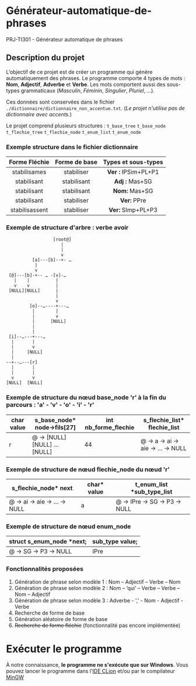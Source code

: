 # Générateur-automatique-de-phrases
PRJ-TI301 - Générateur automatique de phrases

## Description du projet
L’objectif de ce projet est de créer un programme qui génère automatiquement des phrases.
Le programme comporte 4 types de mots : **Nom**, **Adjectif**, **Adverbe** et **Verbe**.
Les mots comportent aussi des sous-types grammaticaux (*Masculin*, *Féminin*, *Singulier*, *Pluriel*, …).

Ces données sont conservées dans le fichier `./dictionnaire/dictionnaire_non_accentue.txt`.
(*Le projet n'utilise pas de dictionnaire avec accents.*)

Le projet comprend plusieurs structures : `t_base_tree` `t_base_node` `t_flechie_tree` `t_flechie_node` `t_enum_list` `t_enum_node`

### Exemple structure dans le fichier dictionnaire
|  Forme Fléchie  | Forme de base |  Types et sous-types  |
|:---------------:|:-------------:|:---------------------:|
|  stabilisames	  |  stabiliser	  | **Ver :** IPSim+PL+P1 |
|  stabilisant	   | stabilisant	  |   **Adj :** Mas+SG    |
|  stabilisant	   | stabilisant	  |    **Nom:** Mas+SG    |
|  stabilisant	   |  stabiliser	  |     **Ver:** PPre     |
| stabilisassent	 |  stabiliser	  |  **Ver:** SImp+PL+P3  |

### Exemple de structure d'arbre : verbe avoir

```
                  [root@]
                     |
                     |
                     v
          [a]---[b]--+- …
           |
           v
 [@]---[b]-+-- … -[v]-…
   |    |          |
   v    v          |
 [NULL][NULL]      |
                   |
                   v
         [o]--…----+---…
          |        |
          |        v
          |      [NULL]
          |
          |
 [i]--…---+---…
  |       |
  |       v
  |     [NULL]
  |
--+--…---[r]    
  |       |
  |       |
  v       v
[NULL]  [NULL] 
```

### Exemple de structure du nœud base_node 'r' à la fin du parcours : 'a' - 'v' - 'o' - 'i' - 'r'

| char value | s_base_node* node->fils[27] | int nb_forme_flechie | s_flechie_list* flechie_list     |
|------------|-----------------------------|----------------------|----------------------------------|
| r          | @ -> [NULL] [NULL] … [NULL] | 44                   | @ -> a -> ai -> aie -> … -> NULL |

### Exemple de structure de nœud flechie_node du nœud 'r'

| s_flechie_node* next        | char* value | t_enum_list *sub_type_list    |
|-----------------------------|-------------|-------------------------------|
| @ -> ai -> aie -> … -> NULL | a           | @ -> IPre -> SG -> P3 -> NULL |


### Exemple de structure de nœud enum_node

| struct s_enum_node *next; | sub_type value; |
|---------------------------|----------------|
| @ -> SG -> P3 -> NULL     | IPre           |

    
### Fonctionnalités proposées

1. Génération de phrase selon modèle 1 : Nom – Adjectif – Verbe – Nom
2. Génération de phrase selon modèle 2 : Nom – ‘qui’ – Verbe – Verbe – Nom – Adjectif
3. Génération de phrase selon modèle 3 : Adverbe - ',' - Nom - Adjectif - Verbe
4. Recherche de forme de base
5. Génération aléatoire de forme de base
6. ~~Recherche de forme fléchie~~ (fonctionnalité pas encore implémentée)
 
# Exécuter le programme

À notre connaissance, __le programme ne s'exécute que sur Windows__.
Vous pouvez lancer le programme dans l'[IDE CLion](https://www.jetbrains.com/fr-fr/clion/IDE) et/ou par le compilateur [MinGW](https://www.mingw-w64.org/)

